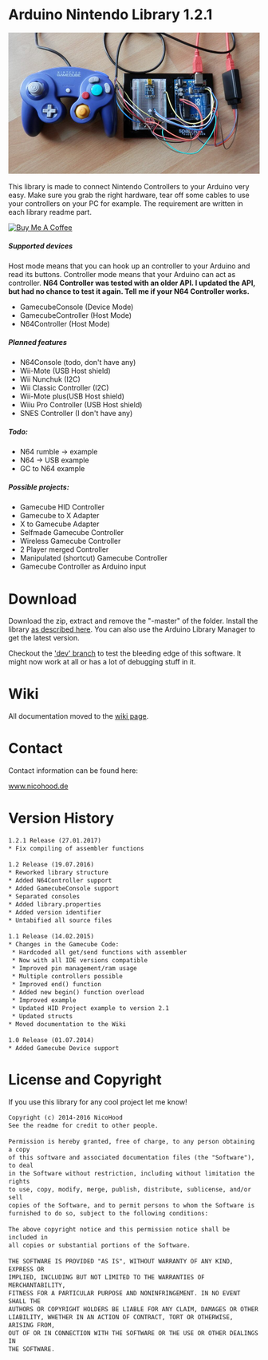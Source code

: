 Arduino Nintendo Library 1.2.1
==============================

![header](header.jpg)

This library is made to connect Nintendo Controllers to your Arduino very easy.
Make sure you grab the right hardware, tear off some cables to use your controllers
on your PC for example. The requirement are written in each library readme part.

<a href="https://www.buymeacoffee.com/nicohood" target="_blank"><img src="https://www.buymeacoffee.com/assets/img/custom_images/orange_img.png" alt="Buy Me A Coffee" style="height: auto !important;width: auto !important;" ></a>

##### Supported devices
Host mode means that you can hook up an controller to your Arduino and read its buttons.
Controller mode means that your Arduino can act as controller.
**N64 Controller was tested with an older API. I updated the API, but had no
chance to test it again. Tell me if your N64 Controller works.**

* GamecubeConsole (Device Mode)
* GamecubeController (Host Mode)
* N64Controller (Host Mode)

##### Planned features
* N64Console (todo, don't have any)
* Wii-Mote (USB Host shield)
* Wii Nunchuk (I2C)
* Wii Classic Controller (I2C)
* Wii-Mote plus(USB Host shield)
* Wiiu Pro Controller (USB Host shield)
* SNES Controller (I don't have any)

##### Todo:
* N64 rumble -> example
* N64 -> USB example
* GC to N64 example

##### Possible projects:
* Gamecube HID Controller
* Gamecube to X Adapter
* X to Gamecube Adapter
* Selfmade Gamecube Controller
* Wireless Gamecube Controller
* 2 Player merged Controller
* Manipulated (shortcut) Gamecube Controller
* Gamecube Controller as Arduino input

Download
========

Download the zip, extract and remove the "-master" of the folder.
Install the library [as described here](http://arduino.cc/en/pmwiki.php?n=Guide/Libraries).
You can also use the Arduino Library Manager to get the latest version.

Checkout the ['dev' branch](https://github.com/NicoHood/Nintendo/tree/dev) to test the bleeding edge of this software. It might now work at all or has a lot of debugging stuff in it.

Wiki
====

All documentation moved to the [wiki page](https://github.com/NicoHood/Nintendo/wiki).

Contact
=======

Contact information can be found here:

www.nicohood.de


Version History
===============
```
1.2.1 Release (27.01.2017)
* Fix compiling of assembler functions

1.2 Release (19.07.2016)
* Reworked library structure
* Added N64Controller support
* Added GamecubeConsole support
* Separated consoles
* Added library.properties
* Added version identifier
* Untabified all source files

1.1 Release (14.02.2015)
* Changes in the Gamecube Code:
 * Hardcoded all get/send functions with assembler
 * Now with all IDE versions compatible
 * Improved pin management/ram usage
 * Multiple controllers possible
 * Improved end() function
 * Added new begin() function overload
 * Improved example
 * Updated HID Project example to version 2.1
 * Updated structs
* Moved documentation to the Wiki

1.0 Release (01.07.2014)
* Added Gamecube Device support
```

License and Copyright
=====================
If you use this library for any cool project let me know!

```
Copyright (c) 2014-2016 NicoHood
See the readme for credit to other people.

Permission is hereby granted, free of charge, to any person obtaining a copy
of this software and associated documentation files (the "Software"), to deal
in the Software without restriction, including without limitation the rights
to use, copy, modify, merge, publish, distribute, sublicense, and/or sell
copies of the Software, and to permit persons to whom the Software is
furnished to do so, subject to the following conditions:

The above copyright notice and this permission notice shall be included in
all copies or substantial portions of the Software.

THE SOFTWARE IS PROVIDED "AS IS", WITHOUT WARRANTY OF ANY KIND, EXPRESS OR
IMPLIED, INCLUDING BUT NOT LIMITED TO THE WARRANTIES OF MERCHANTABILITY,
FITNESS FOR A PARTICULAR PURPOSE AND NONINFRINGEMENT. IN NO EVENT SHALL THE
AUTHORS OR COPYRIGHT HOLDERS BE LIABLE FOR ANY CLAIM, DAMAGES OR OTHER
LIABILITY, WHETHER IN AN ACTION OF CONTRACT, TORT OR OTHERWISE, ARISING FROM,
OUT OF OR IN CONNECTION WITH THE SOFTWARE OR THE USE OR OTHER DEALINGS IN
THE SOFTWARE.
```
